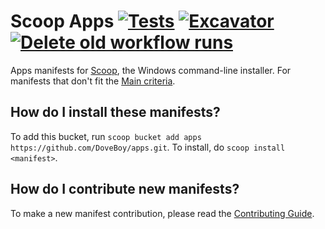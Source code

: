 # Scoop Apps [![Tests](https://github.com/DoveBoy/apps/actions/workflows/ci.yml/badge.svg)](https://github.com/DoveBoy/apps/actions/workflows/ci.yml) [![Excavator](https://github.com/DoveBoy/apps/actions/workflows/excavator.yml/badge.svg)](https://github.com/DoveBoy/apps/actions/workflows/excavator.yml) [![Delete old workflow runs](https://github.com/DoveBoy/apps/actions/workflows/delete_old_workflow_runs.yml/badge.svg)](https://github.com/DoveBoy/apps/actions/workflows/delete_old_workflow_runs.yml)

Apps manifests for [Scoop](https://scoop.sh), the Windows command-line installer. For manifests that don't fit the [Main criteria](https://github.com/ScoopInstaller/Scoop/wiki/Criteria-for-including-apps-in-the-main-bucket).

How do I install these manifests?
---------------------------------

To add this bucket, run `scoop bucket add apps https://github.com/DoveBoy/apps.git`. To install, do `scoop install <manifest>`.

How do I contribute new manifests?
----------------------------------

To make a new manifest contribution, please read the [Contributing Guide](https://github.com/ScoopInstaller/.github/blob/main/.github/CONTRIBUTING.md).

